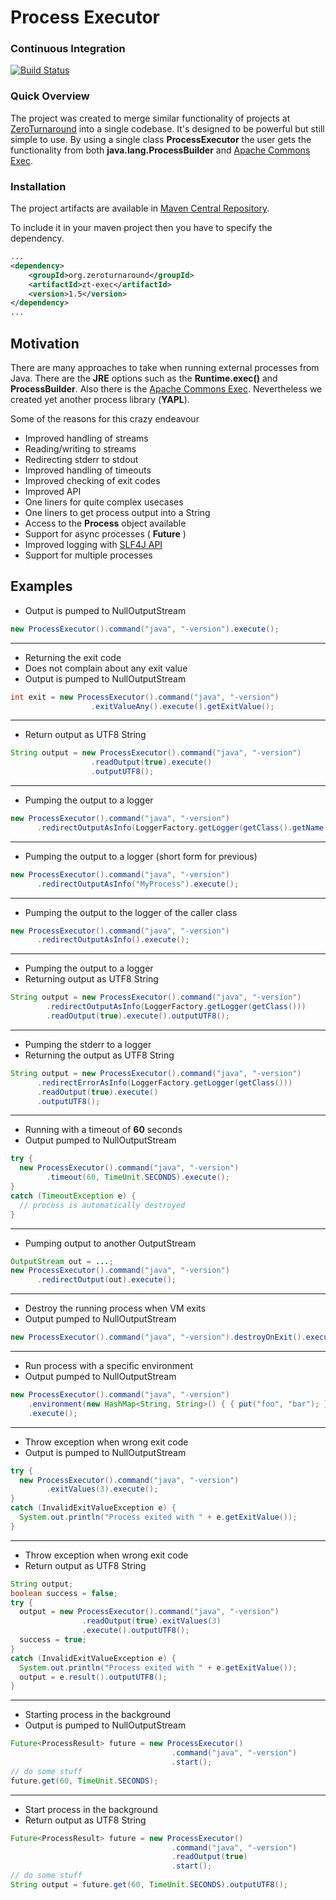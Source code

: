 Process Executor
================

### Continuous Integration
[![Build Status](https://travis-ci.org/zeroturnaround/zt-exec.png)](https://travis-ci.org/zeroturnaround/zt-exec)

### Quick Overview

The project was created to merge similar functionality of projects at [ZeroTurnaround](http://zeroturnaround.com/) into a single codebase.
It's designed to be powerful but still simple to use. By using a single class **ProcessExecutor**
the user gets the functionality from both **java.lang.ProcessBuilder** and [Apache Commons Exec](http://commons.apache.org/proper/commons-exec/).

### Installation

The project artifacts are available in [Maven Central Repository](http://search.maven.org/#browse%7C1982316413).

To include it in your maven project then you have to specify the dependency.

```xml
...
<dependency>
    <groupId>org.zeroturnaround</groupId>
    <artifactId>zt-exec</artifactId>
    <version>1.5</version>
</dependency>
...
```

## Motivation

There are many approaches to take when running external processes from Java. There are the **JRE** options such as the **Runtime.exec()** and **ProcessBuilder**. Also there is the [Apache Commons Exec](http://commons.apache.org/proper/commons-exec/). Nevertheless we created yet another process library (**YAPL**). 

Some of the reasons for this crazy endeavour

* Improved handling of streams
 * Reading/writing to streams
 * Redirecting stderr to stdout
* Improved handling of timeouts
* Improved checking of exit codes
* Improved API
 * One liners for quite complex usecases
 * One liners to get process output into a String
 * Access to the **Process** object available
 * Support for async processes ( **Future** ) 
* Improved logging with [SLF4J API](http://www.slf4j.org/)
* Support for multiple processes

## Examples

* Output is pumped to NullOutputStream

```java
new ProcessExecutor().command("java", "-version").execute();
```

<hr/>

* Returning the exit code
* Does not complain about any exit value
* Output is pumped to NullOutputStream

```java
int exit = new ProcessExecutor().command("java", "-version")
                  .exitValueAny().execute().getExitValue();
```

<hr/>

* Return output as UTF8 String

```java
String output = new ProcessExecutor().command("java", "-version")
                  .readOutput(true).execute()
                  .outputUTF8();    
```

<hr/>

* Pumping the output to a logger

```java
new ProcessExecutor().command("java", "-version")
      .redirectOutputAsInfo(LoggerFactory.getLogger(getClass().getName() + ".MyProcess")).execute();
```

<hr/>

* Pumping the output to a logger (short form for previous)

```java
new ProcessExecutor().command("java", "-version")
      .redirectOutputAsInfo("MyProcess").execute();
```

<hr/>

* Pumping the output to the logger of the caller class

```java
new ProcessExecutor().command("java", "-version")
      .redirectOutputAsInfo().execute();
```

<hr/>

* Pumping the output to a logger
* Returning output as UTF8 String

```java
String output = new ProcessExecutor().command("java", "-version")
        .redirectOutputAsInfo(LoggerFactory.getLogger(getClass()))
        .readOutput(true).execute().outputUTF8();
```

<hr/>

* Pumping the stderr to a logger
* Returning the output as UTF8 String

```java
String output = new ProcessExecutor().command("java", "-version")
      .redirectErrorAsInfo(LoggerFactory.getLogger(getClass()))
      .readOutput(true).execute()
      .outputUTF8();
```

<hr/>

* Running with a timeout of **60** seconds
* Output pumped to NullOutputStream

```java
try {
  new ProcessExecutor().command("java", "-version")
        .timeout(60, TimeUnit.SECONDS).execute();
}
catch (TimeoutException e) {
  // process is automatically destroyed
}
```

<hr/>

* Pumping output to another OutputStream

```java
OutputStream out = ...;
new ProcessExecutor().command("java", "-version")
      .redirectOutput(out).execute();
```

<hr/>

* Destroy the running process when VM exits
* Output pumped to NullOutputStream

```java
new ProcessExecutor().command("java", "-version").destroyOnExit().execute();
```

<hr/>

* Run process with a specific environment
* Output pumped to NullOutputStream

```java
new ProcessExecutor().command("java", "-version")
    .environment(new HashMap<String, String>() { { put("foo", "bar"); } })
    .execute();
```

<hr/>

* Throw exception when wrong exit code
* Output is pumped to NullOutputStream

```java
try {
  new ProcessExecutor().command("java", "-version")
        .exitValues(3).execute();
}
catch (InvalidExitValueException e) {
  System.out.println("Process exited with " + e.getExitValue());
}
```

<hr/>

* Throw exception when wrong exit code
* Return output as UTF8 String 

```java
String output;
boolean success = false;
try {
  output = new ProcessExecutor().command("java", "-version")
                .readOutput(true).exitValues(3)
                .execute().outputUTF8();
  success = true;
}
catch (InvalidExitValueException e) {
  System.out.println("Process exited with " + e.getExitValue());
  output = e.result().outputUTF8();
}
```

<hr/>

* Starting process in the background
* Output is pumped to NullOutputStream

```java
Future<ProcessResult> future = new ProcessExecutor()
                                    .command("java", "-version")
                                    .start();
// do some stuff
future.get(60, TimeUnit.SECONDS);
```

<hr/>

* Start process in the background
* Return output as UTF8 String

```java
Future<ProcessResult> future = new ProcessExecutor()
                                    .command("java", "-version")
                                    .readOutput(true)
                                    .start();
// do some stuff
String output = future.get(60, TimeUnit.SECONDS).outputUTF8();
```


